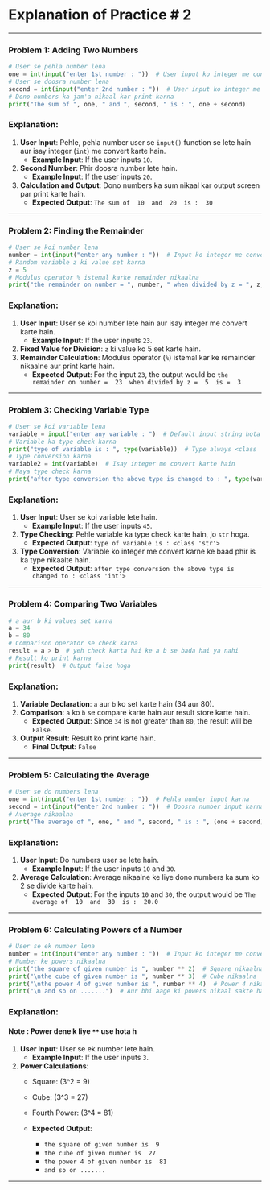 # Explanation of Practice # 2

---

### Problem 1: Adding Two Numbers

```python
# User se pehla number lena
one = int(input("enter 1st number : "))  # User input ko integer me convert karna
# User se doosra number lena
second = int(input("enter 2nd number : "))  # User input ko integer me convert karna
# Dono numbers ka jam'a nikaal kar print karna
print("The sum of ", one, " and ", second, " is : ", one + second)
```

### Explanation:
1. **User Input**: Pehle, pehla number user se `input()` function se lete hain aur isay integer (`int`) me convert karte hain.
   - **Example Input**: If the user inputs `10`.
2. **Second Number**: Phir doosra number lete hain.
   - **Example Input**: If the user inputs `20`.
3. **Calculation and Output**: Dono numbers ka sum nikaal kar output screen par print karte hain.
   - **Expected Output**: `The sum of  10  and  20  is :  30`

---

### Problem 2: Finding the Remainder

```python
# User se koi number lena
number = int(input("enter any number : "))  # Input ko integer me convert karna
# Random variable z ki value set karna
z = 5  
# Modulus operator % istemal karke remainder nikaalna
print("the remainder on number = ", number, " when divided by z = ", z, " is = ", number % z)
```

### Explanation:
1. **User Input**: User se koi number lete hain aur isay integer me convert karte hain.
   - **Example Input**: If the user inputs `23`.
2. **Fixed Value for Division**: `z` ki value ko 5 set karte hain.
3. **Remainder Calculation**: Modulus operator (`%`) istemal kar ke remainder nikaalne aur print karte hain.
   - **Expected Output**: For the input `23`, the output would be `the remainder on number =  23  when divided by z =  5  is =  3`

---

### Problem 3: Checking Variable Type

```python
# User se koi variable lena
variable = input("enter any variable : ")  # Default input string hota hai
# Variable ka type check karna
print("type of variable is : ", type(variable))  # Type always <class 'str'> hota hai
# Type conversion karna
variable2 = int(variable)  # Isay integer me convert karte hain
# Naya type check karna
print("after type conversion the above type is changed to : ", type(variable2))  # Ab type <class 'int'> hoga
```

### Explanation:
1. **User Input**: User se koi variable lete hain.
   - **Example Input**: If the user inputs `45`.
2. **Type Checking**: Pehle variable ka type check karte hain, jo `str` hoga.
   - **Expected Output**: `type of variable is : <class 'str'>`
3. **Type Conversion**: Variable ko integer me convert karne ke baad phir is ka type nikaalte hain.
   - **Expected Output**: `after type conversion the above type is changed to : <class 'int'>`

---

### Problem 4: Comparing Two Variables

```python
# a aur b ki values set karna
a = 34
b = 80
# Comparison operator se check karna
result = a > b  # yeh check karta hai ke a b se bada hai ya nahi
# Result ko print karna
print(result)  # Output false hoga
```

### Explanation:
1. **Variable Declaration**: `a` aur `b` ko set karte hain (34 aur 80).
2. **Comparison**: `a` ko `b` se compare karte hain aur result store karte hain.
   - **Expected Output**: Since `34` is not greater than `80`, the result will be `False`.
3. **Output Result**: Result ko print karte hain.
   - **Final Output**: `False`

---

### Problem 5: Calculating the Average

```python
# User se do numbers lena
one = int(input("enter 1st number : "))  # Pehla number input karna
second = int(input("enter 2nd number : "))  # Doosra number input karna
# Average nikaalna
print("The average of ", one, " and ", second, " is : ", (one + second) / 2)  # Do numbers ka average
```

### Explanation:
1. **User Input**: Do numbers user se lete hain.
   - **Example Input**: If the user inputs `10` and `30`.
2. **Average Calculation**: Average nikaalne ke liye dono numbers ka sum ko 2 se divide karte hain.
   - **Expected Output**: For the inputs `10` and `30`, the output would be `The average of  10  and  30  is :  20.0`

---

### Problem 6: Calculating Powers of a Number

```python
# User se ek number lena
number = int(input("enter any number : "))  # Input ko integer me convert karna
# Number ke powers nikaalna
print("the square of given number is ", number ** 2)  # Square nikaalna
print("\nthe cube of given number is ", number ** 3)  # Cube nikaalna
print("\nthe power 4 of given number is ", number ** 4)  # Power 4 nikaalna
print("\n and so on .......")  # Aur bhi aage ki powers nikaal sakte hain
```

### Explanation:

#### Note : Power dene k liye `**` use hota h 
1. **User Input**: User se ek number lete hain.
   - **Example Input**: If the user inputs `3`.
2. **Power Calculations**: 
   - Square: \(3^2 = 9\)
   - Cube: \(3^3 = 27\)
   - Fourth Power: \(3^4 = 81\)

   - **Expected Output**: 
     - `the square of given number is  9`
     - `the cube of given number is  27`
     - `the power 4 of given number is  81`
     - `and so on .......`

---

